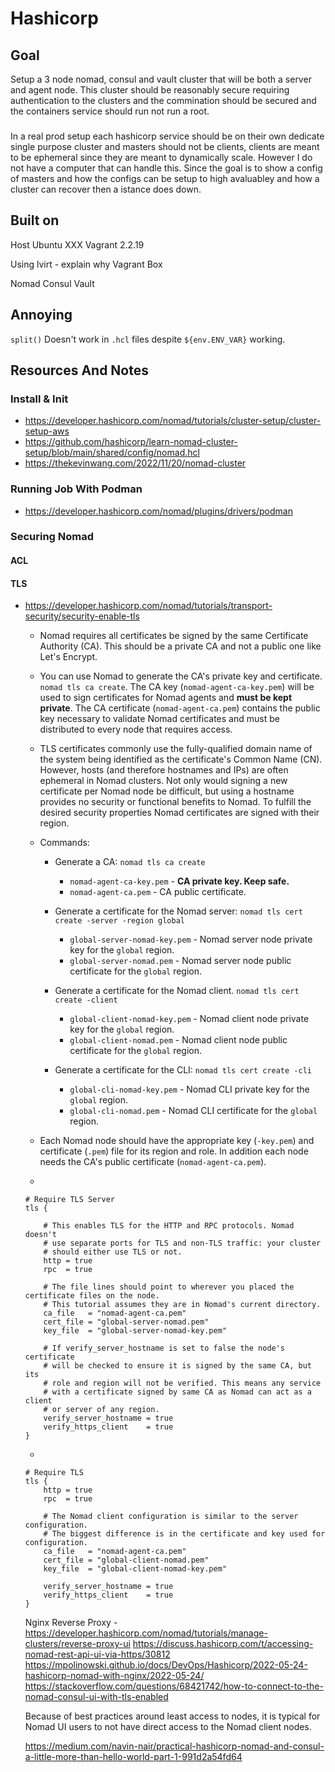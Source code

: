 # Hashicorp

## Goal 

Setup a 3 node nomad, consul and vault cluster that will be both a server and agent node. This cluster should be reasonably secure requiring authentication to the clusters and the commination should be secured and the containers service should run not run a root.  

### 

In a real prod setup each hashicorp service should be on their own dedicate single purpose cluster and masters should not be clients, clients are meant to be ephemeral  since they are meant to dynamically scale. However I do not have a computer that can handle this. Since the goal is to show a config of masters and how the configs can be setup to high avaluabley and how a cluster can recover then a istance does down.  

## Built on 

Host
Ubuntu XXX
Vagrant 2.2.19 

Using lvirt - explain why
Vagrant Box

Nomad
Consul
Vault


## Annoying 

`split()` Doesn't work in `.hcl` files despite `${env.ENV_VAR}` working. 

## Resources And Notes

### Install & Init
- https://developer.hashicorp.com/nomad/tutorials/cluster-setup/cluster-setup-aws
- https://github.com/hashicorp/learn-nomad-cluster-setup/blob/main/shared/config/nomad.hcl
- https://thekevinwang.com/2022/11/20/nomad-cluster

### Running Job With Podman
- https://developer.hashicorp.com/nomad/plugins/drivers/podman

### Securing Nomad

#### ACL

#### TLS

- https://developer.hashicorp.com/nomad/tutorials/transport-security/security-enable-tls
    
    - Nomad requires all certificates be signed by the same Certificate Authority (CA). This should be a private CA and not a public one like Let's Encrypt.
    
    - You can use Nomad to generate the CA's private key and certificate. `nomad tls ca create`. The CA key (`nomad-agent-ca-key.pem`) will be used to sign certificates for Nomad agents and **must be kept private**. The CA certificate (`nomad-agent-ca.pem`) contains the public key necessary to validate Nomad certificates and must be distributed to every node that requires access.

    - TLS certificates commonly use the fully-qualified domain name of the system being identified as the certificate's Common Name (CN). However, hosts (and therefore hostnames and IPs) are often ephemeral in Nomad clusters. Not only would signing a new certificate per Nomad node be difficult, but using a hostname provides no security or functional benefits to Nomad. To fulfill the desired security properties Nomad certificates are signed with their region.

    - Commands:
        - Generate a CA: `nomad tls ca create`
            - `nomad-agent-ca-key.pem` - **CA private key. Keep safe.**
            - `nomad-agent-ca.pem` - CA public certificate.

        - Generate a certificate for the Nomad server: `nomad tls cert create -server -region global`
            - `global-server-nomad-key.pem` - Nomad server node private key for the `global` region.
            - `global-server-nomad.pem` - Nomad server node public certificate for the `global` region.

        - Generate a certificate for the Nomad client. `nomad tls cert create -client`
            - `global-client-nomad-key.pem` - Nomad client node private key for the `global` region.
            - `global-client-nomad.pem` - Nomad client node public certificate for the `global` region.
    
        - Generate a certificate for the CLI: `nomad tls cert create -cli`    
            - `global-cli-nomad-key.pem` - Nomad CLI private key for the `global` region.
            - `global-cli-nomad.pem` - Nomad CLI certificate for the `global` region.


    - Each Nomad node should have the appropriate key (`-key.pem`) and certificate (`.pem`) file for its region and role. In addition each node needs the CA's public certificate (`nomad-agent-ca.pem`).

    - 
    ```
    # Require TLS Server
    tls {

        # This enables TLS for the HTTP and RPC protocols. Nomad doesn't
        # use separate ports for TLS and non-TLS traffic: your cluster 
        # should either use TLS or not.
        http = true
        rpc  = true

        # The file lines should point to wherever you placed the certificate files on the node.
        # This tutorial assumes they are in Nomad's current directory.
        ca_file   = "nomad-agent-ca.pem"
        cert_file = "global-server-nomad.pem"
        key_file  = "global-server-nomad-key.pem"

        # If verify_server_hostname is set to false the node's certificate
        # will be checked to ensure it is signed by the same CA, but its
        # role and region will not be verified. This means any service
        # with a certificate signed by same CA as Nomad can act as a client
        # or server of any region.
        verify_server_hostname = true
        verify_https_client    = true
    }
    ```

    - 
    ```
    # Require TLS
    tls {
        http = true
        rpc  = true

        # The Nomad client configuration is similar to the server configuration.
        # The biggest difference is in the certificate and key used for configuration.
        ca_file   = "nomad-agent-ca.pem"
        cert_file = "global-client-nomad.pem"
        key_file  = "global-client-nomad-key.pem"

        verify_server_hostname = true
        verify_https_client    = true
    }
    ```

    Nginx Reverse Proxy - 
    https://developer.hashicorp.com/nomad/tutorials/manage-clusters/reverse-proxy-ui
    https://discuss.hashicorp.com/t/accessing-nomad-rest-api-ui-via-https/30812
    https://mpolinowski.github.io/docs/DevOps/Hashicorp/2022-05-24-hashicorp-nomad-with-nginx/2022-05-24/
    https://stackoverflow.com/questions/68421742/how-to-connect-to-the-nomad-consul-ui-with-tls-enabled

    Because of best practices around least access to nodes, it is typical for Nomad UI users to not have direct access to the Nomad client nodes.



    https://medium.com/navin-nair/practical-hashicorp-nomad-and-consul-a-little-more-than-hello-world-part-1-991d2a54fd64



